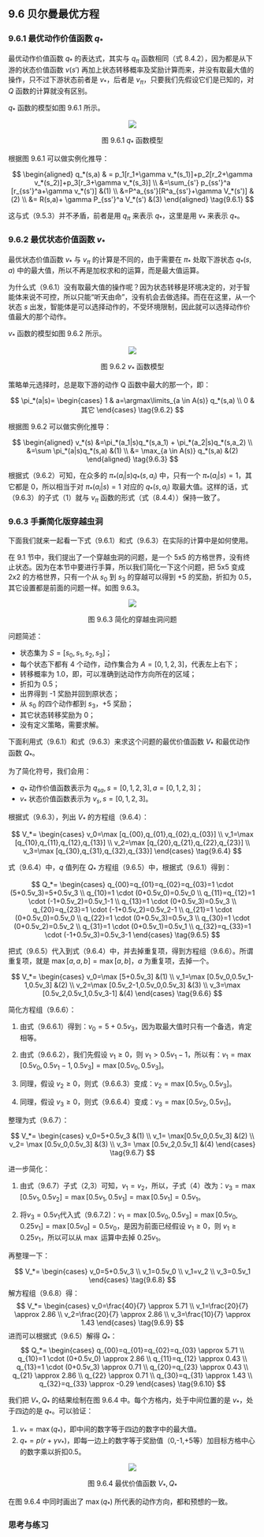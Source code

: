 
## 9.6 贝尔曼最优方程

### 9.6.1 最优动作价值函数 $q_*$

最优动作价值函数 $q_*$ 的表达式，其实与 $q_\pi$ 函数相同（式 8.4.2），因为都是从下游的状态价值函数 $v(s')$ 再加上状态转移概率及奖励计算而来，并没有取最大值的操作，只不过下游状态前者是 $v_*$，后者是 $v_\pi$，只要我们先假设它们是已知的，对 $Q$ 函数的计算就没有区别。

$q_*$ 函数的模型如图 9.6.1 所示。

<center>
<img src="./img/mdp-q-star.png">

图 9.6.1 $q_*$ 函数模型
</center>

根据图 9.6.1 可以做实例化推导：

$$
\begin{aligned}
q_*(s,a) & = p_1[r_1+\gamma v_*(s_1)]+p_2[r_2+\gamma v_*(s_2)]+p_3[r_3+\gamma v_*(s_3)]
\\
&=\sum_{s'} p_{ss'}^a [r_{ss'}^a+\gamma v_*(s')] &(1)
\\
&=P^a_{ss'}[R^a_{ss'}+\gamma V_*(s')] &(2)
\\
&= R(s,a)+ \gamma P_{ss'}^a V_*(s')  &(3)
\end{aligned}
\tag{9.6.1}
$$

这与式（9.5.3）并不矛盾，前者是用 $q_\pi$ 来表示 $q_*$，这里是用 $v_*$ 来表示 $q_*$。

### 9.6.2 最优状态价值函数 $v_*$

最优状态价值函数 $v_*$ 与 $v_\pi$ 的计算是不同的，由于需要在 $\pi_*$ 处取下游状态 $q_*(s,a)$ 中的最大值，所以不再是加权求和的运算，而是最大值运算。

为什么式（9.6.1）没有取最大值的操作呢？因为状态转移是环境决定的，对于智能体来说不可控，所以只能“听天由命”，没有机会去做选择。而在在这里，从一个状态 $s$ 出发，智能体是可以选择动作的，不受环境限制，因此就可以选择动作价值最大的那个动作。

$v_*$ 函数的模型如图 9.6.2 所示。

<center>
<img src="./img/mdp-v-star.png">

图 9.6.2 $v_*$ 函数模型
</center>

策略单元选择时，总是取下游的动作 Q 函数中最大的那一个，即：

$$
\pi_*(a|s)=
\begin{cases}
1 & a=\argmax\limits_{a \in A(s)}  q_*(s,a)
\\
0 & 其它
\end{cases}
\tag{9.6.2}
$$

根据图 9.6.2 可以做实例化推导：

$$
\begin{aligned}
v_*(s) &=\pi_*(a_1|s)q_*(s,a_1) + \pi_*(a_2|s)q_*(s,a_2)
\\
&=\sum \pi_*(a|s)q_*(s,a)   &(1)
\\
&= \max_{a \in A(s)} q_*(s,a) &(2)
\end{aligned}
\tag{9.6.3}
$$

根据式（9.6.2）可知，在众多的 $\pi_*(a_i|s)q_*(s,a_i)$ 中，只有一个 $\pi_*(a_i|s)=1$，其它都是 0，所以相当于对 $\pi_*(a_i|s)=1$ 对应的 $q_*(s,a_i)$ 取最大值。这样的话，式（9.6.3）的子式（1）就与 $v_\pi$ 函数的形式（式（8.4.4））保持一致了。




### 9.6.3 手撕简化版穿越虫洞

下面我们就来一起看一下式（9.6.1）和式（9.6.3）在实际的计算中是如何使用。

在 9.1 节中，我们提出了一个穿越虫洞的问题，是一个 5x5 的方格世界，没有终止状态。因为在本节中要进行手算，所以我们简化一下这个问题，把 5x5 变成 2x2 的方格世界，只有一个从 $s_0$ 到 $s_3$ 的穿越可以得到 +5 的奖励，折扣为 0.5，其它设置都是前面的问题一样。如图 9.6.3。

<center>
<img src="./img/wormhole-4.png">

图 9.6.3 简化的穿越虫洞问题
</center>

问题简述：

- 状态集为 $S=[s_0,s_1,s_2,s_3]$；
- 每个状态下都有 4 个动作，动作集合为 $A=[0,1,2,3]$，代表左上右下；
- 转移概率为 1.0，即，可以准确到达动作方向所在的区域；
- 折扣为 0.5；
- 出界得到 -1 奖励并回到原状态；
- 从 $s_0$ 的四个动作都到 $s_3$，+5 奖励；
- 其它状态转移奖励为 0；
- 没有定义策略，需要求解。

下面利用式（9.6.1）和式（9.6.3）来求这个问题的最优价值函数 $V_*$ 和最优动作函数 $Q_*$。

为了简化符号，我们会用：

- $q_*$ 动作价值函数表示为 $q_{sa}, s=[0,1,2,3], a=[0,1,2,3]$；
- $v_*$ 状态价值函数表示为 $v_s, s=[0,1,2,3]$。

根据式（9.6.3），列出 $V_*$ 的方程组（9.6.4）：

$$
V_*=
\begin{cases}
v_0=\max [q_{00},q_{01},q_{02},q_{03}]
\\
v_1=\max [q_{10},q_{11},q_{12},q_{13}]
\\
v_2=\max [q_{20},q_{21},q_{22},q_{23}]
\\
v_3=\max [q_{30},q_{31},q_{32},q_{33}]
\end{cases}
\tag{9.6.4}
$$

式（9.6.4）中，$q$ 值列在 $Q_*$ 方程组（9.6.5）中，根据式（9.6.1）得到：

$$
Q_*=
\begin{cases}
q_{00}=q_{01}=q_{02}=q_{03}=1 \cdot (5+0.5v_3)=5+0.5v_3
\\
q_{10}=1 \cdot (0+0.5v_0)=0.5v_0
\\
q_{11}=q_{12}=1 \cdot (-1+0.5v_2)=0.5v_1-1
\\
q_{13}=1 \cdot (0+0.5v_3)=0.5v_3
\\
q_{20}=q_{23}=1 \cdot (-1+0.5v_2)=0.5v_2-1
\\
q_{21}=1 \cdot (0+0.5v_0)=0.5v_0
\\
q_{22}=1 \cdot (0+0.5v_3)=0.5v_3
\\
q_{30}=1 \cdot (0+0.5v_2)=0.5v_2
\\
q_{31}=1 \cdot (0+0.5v_1)=0.5v_1
\\
q_{32}=q_{33}=1 \cdot (-1+0.5v_3)=0.5v_3-1
\end{cases}
\tag{9.6.5}
$$

把式（9.6.5）代入到式（9.6.4）中，并去掉重复项，得到方程组（9.6.6）。所谓重复项，就是 $\max[a,a,b]=\max[a,b]$，$a$ 为重复项，去掉一个。

$$
V_*=
\begin{cases}
v_0=\max [5+0.5v_3] &(1)
\\
v_1=\max [0.5v_0,0.5v_1-1,0.5v_3] &(2)
\\
v_2=\max [0.5v_2-1,0.5v_0,0.5v_3] &(3)
\\
v_3=\max [0.5v_2,0.5v_1,0.5v_3-1] &(4)
\end{cases}
\tag{9.6.6}
$$

简化方程组（9.6.6）：

1. 由式（9.6.6.1）得到：$v_0=5+0.5v_3$，因为取最大值时只有一个备选，肯定相等。

2. 由式（9.6.6.2），我们先假设 $v_1 \ge 0$，则 $v_1>0.5v_1-1$，所以有：$v_1=\max [0.5v_0,0.5v_1-1,0.5v_3]=\max [0.5v_0,0.5v_3]$。

3. 同理，假设 $v_2 \ge 0$，则式（9.6.6.3）变成：$v_2=\max [0.5v_0,0.5v_3]$。

4. 同理，假设 $v_3 \ge 0$，则式（9.6.6.4）变成：$v_3=\max [0.5v_2,0.5v_1]$。

整理为式（9.6.7）：

$$
V_*=
\begin{cases}
v_0=5+0.5v_3    &(1)
\\
v_1= \max[0.5v_0,0.5v_3]    &(2)
\\
v_2= \max [0.5v_0,0.5v_3]   &(3)
\\
v_3= \max [0.5v_2,0.5v_1]   &(4)
\end{cases}
\tag{9.6.7}
$$

进一步简化：

1. 由式（9.6.7）子式（2,3）可知，$v_1=v_2$，所以，子式（4）改为：$v_3=\max[0.5v_1,0.5v_2]=\max[0.5v_1,0.5v_1]=\max[0.5v_1]=0.5v_1$。

2. 将$v_3=0.5v_1$代入式（9.6.7.2)：$v_1= \max[0.5v_0,0.5v_3]=\max[0.5v_0,0.25v_1]=\max[0.5v_0]=0.5v_0$，是因为前面已经假设 $v_1 \ge 0$，则 $v_1\ge 0.25v_1$，所以可以从 $\max$ 运算中去掉 $0.25v_1$。

再整理一下：

$$
V_*=
\begin{cases}
v_0=5+0.5v_3
\\
v_1=0.5v_0
\\
v_1=v_2
\\
v_3=0.5v_1
\end{cases}
\tag{9.6.8}
$$
解方程组（9.6.8）得：
$$
V_*=
\begin{cases}
v_0=\frac{40}{7} \approx 5.71
\\
v_1=\frac{20}{7} \approx 2.86
\\
v_2=\frac{20}{7} \approx 2.86
\\
v_3=\frac{10}{7} \approx 1.43
\end{cases}
\tag{9.6.9}
$$
进而可以根据式（9.6.5）解得 $Q_*$：
$$
Q_*=
\begin{cases}
q_{00}=q_{01}=q_{02}=q_{03} \approx 5.71
\\
q_{10}=1 \cdot (0+0.5v_0) \approx 2.86
\\
q_{11}=q_{12} \approx 0.43
\\
q_{13}=1 \cdot (0+0.5v_3) \approx 0.71
\\
q_{20}=q_{23} \approx 0.43
\\
q_{21} \approx 2.86
\\
q_{22} \approx 0.71
\\
q_{30}=q_{31} \approx 1.43
\\
q_{32}=q_{33} \approx -0.29
\end{cases}
\tag{9.6.10}
$$

我们把 $V_*,Q_*$ 的结果绘制在图 9.6.4 中。每个方格内，处于中间位置的是 $v_*$，处于四边的是 $q_*$。可以验证：
1. $v_*=\max(q_*)$，即中间的数字等于四边的数字中的最大值。
2. $q_*=p(r+\gamma v_*)$，即每一边上的数字等于奖励值（0,-1,+5等）加目标方格中心的数字乘以折扣0.5。

<center>
<img src="./img/wormhole-4-VQ.png">

图 9.6.4 最优价值函数 $V_*, Q_*$
</center>

在图 9.6.4 中同时画出了 $\max(q_*)$ 所代表的动作方向，都和预想的一致。

### 思考与练习
